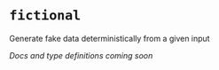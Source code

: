 # `fictional`

Generate fake data deterministically from a given input

_Docs and type definitions coming soon_
